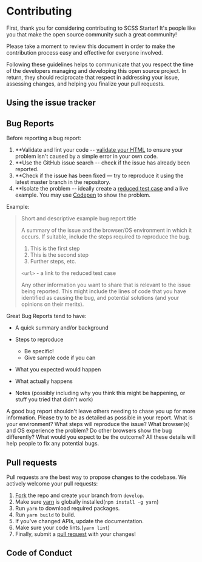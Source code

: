 # Contributing

First, thank you for considering contributing to SCSS Starter! It's people like you that make the open source community such a great community!

Please take a moment to review this document in order to make the contribution process easy and effective for everyone involved.

Following these guidelines helps to communicate that you respect the time of the developers managing and developing this open source project. In return, they should reciprocate that respect in addressing your issue, assessing changes, and helping you finalize your pull requests.

## Using the issue tracker

## Bug Reports

Before reporting a bug report:

1. \*\*Validate and lint your code -- [validate your HTML](https://html5.validator.nu/) to ensure your problem isn't caused by a simple error in your own code.
2. \*\*Use the GitHub issue search -- check if the issue has already been reported.
3. \*\*Check if the issue has been fixed — try to reproduce it using the latest master branch in the repository.
4. \*\*Isolate the problem -- ideally create a [reduced test case](https://css-tricks.com/reduced-test-cases/) and a live example. You may use [Codepen](https://codepen.io/) to show the problem.

Example:

> Short and descriptive example bug report title
>
> A summary of the issue and the browser/OS environment in which it occurs. If suitable, include the steps required to reproduce the bug.
>
> 1. This is the first step
> 2. This is the second step
> 3. Further steps, etc.
>
> `<url>` - a link to the reduced test case
>
> Any other information you want to share that is relevant to the issue being reported. This might include the lines of code that you have identified as causing the bug, and potential solutions (and your opinions on their merits).

Great Bug Reports tend to have:

- A quick summary and/or background
- Steps to reproduce

  - Be specific!
  - Give sample code if you can

- What you expected would happen
- What actually happens
- Notes (possibly including why you think this might be happening, or stuff you tried that didn't work)

A good bug report shouldn't leave others needing to chase you up for more information. Please try to be as detailed as possible in your report. What is your environment? What steps will reproduce the issue? What browser(s) and OS experience the problem? Do other browsers show the bug differently? What would you expect to be the outcome? All these details will help people to fix any potential bugs.

## Pull requests

Pull requests are the best way to propose changes to the codebase. We actively welcome your pull requests:

1. [Fork](https://help.github.com/en/github/getting-started-with-github/fork-a-repo) the repo and create your branch from `develop`.
2. Make sure [yarn](https://yarnpkg.com/lang/en/) is globally installed(`npm install -g yarn`)
3. Run `yarn` to download required packages.
4. Run `yarn build` to build.
5. If you've changed APIs, update the documentation.
6. Make sure your code lints.(`yarn lint`)
7. Finally, submit a [pull request](https://help.github.com/en/github/collaborating-with-issues-and-pull-requests/creating-a-pull-request-from-a-fork) with your changes!

## Code of Conduct

